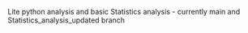 Lite python analysis and basic Statistics analysis - currently main and Statistics_analysis_updated branch
